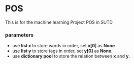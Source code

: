# POS

This is for the machine learning Project POS in SUTD

### parameters
- use **list x** to store words in order, set **x[0]** as **None**.
- use **list y** to store tags in order, set **y[0]** as **None**.
- use **dictionary pool** to store the relation between **x** and **y**.
